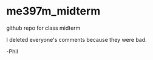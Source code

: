 # me397m_midterm
github repo for class midterm

I deleted everyone's comments because they were bad.

-Phil
